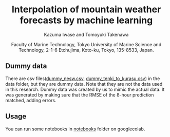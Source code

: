 <div align="center">

# Interpolation of mountain weather forecasts by machine learning

Kazuma Iwase and Tomoyuki Takenawa

Faculty of Marine Technology, Tokyo University of Marine Science and
Technology, 2-1-6 Etchujima, Koto-ku, Tokyo, 135-8533, Japan.

<div align="left">

## Dummy data
There are csv files([dummy_nesw.csv](data/dummy_nesw.csv), [dummy_tenki_to_kurasu.csv](data/dummy_tenki_to_kurasu.csv)) in the data folder, but they are dummy data.
Note that they are not the data used in this research.
Dummy data was created by us to mimic the actual data.
It was generated by making sure that the RMSE of the 8-hour prediction matched, adding errors.

## Usage
You can run some notebooks in [notebooks](notebooks) folder on googlecolab.
